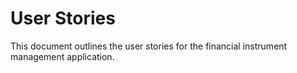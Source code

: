 # **User Stories**
This document outlines the user stories for the financial instrument management application.